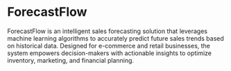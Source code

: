 # ForecastFlow
ForecastFlow is an intelligent sales forecasting solution that leverages machine learning algorithms to accurately predict future sales trends based on historical data. Designed for e-commerce and retail businesses, the system empowers decision-makers with actionable insights to optimize inventory, marketing, and financial planning.

